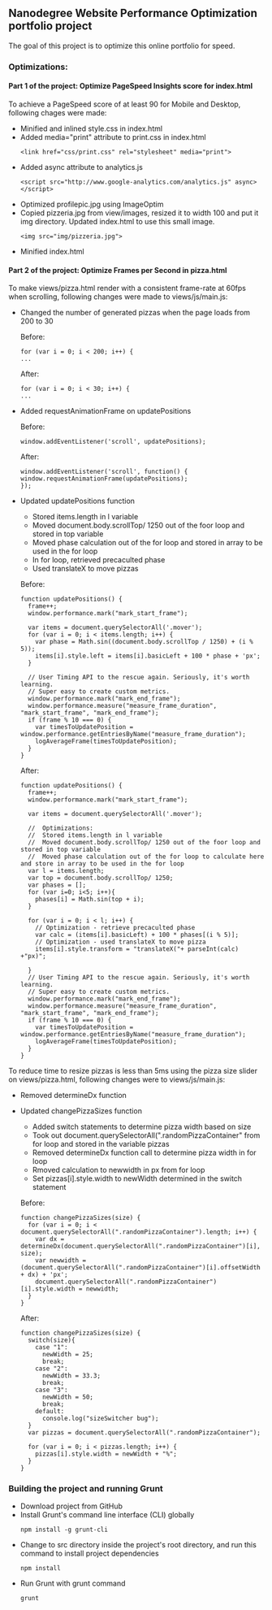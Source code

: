 ## Nanodegree Website Performance Optimization portfolio project

The goal of this project is to optimize this online portfolio for speed.


### Optimizations: 
#### Part 1 of the project: Optimize PageSpeed Insights score for index.html

To achieve a PageSpeed score of at least 90 for Mobile and Desktop, following chages were made:
-   Minified and inlined style.css in index.html
-   Added media="print" attribute to print.css in index.html
    ```
    <link href="css/print.css" rel="stylesheet" media="print">
    ```
-   Added async attribute to analytics.js
    ```
    <script src="http://www.google-analytics.com/analytics.js" async></script>
    ```
-   Optimized profilepic.jpg using ImageOptim
-   Copied pizzeria.jpg from view/images, resized it to width 100 and put it img directory. Updated index.html to use this small image.
    ```
    <img src="img/pizzeria.jpg">
    ```
- Minified index.html


#### Part 2  of the project: Optimize Frames per Second in pizza.html

To make views/pizza.html render with a consistent frame-rate at 60fps when scrolling, following changes were made to views/js/main.js:
-   Changed the number of generated pizzas when the page loads from 200 to 30
    
    Before:
    ```
    for (var i = 0; i < 200; i++) {
    ...
    ```
    
    After:
    ```
    for (var i = 0; i < 30; i++) {
    ...
    ```
-   Added requestAnimationFrame on updatePositions

    Before:
    ```
    window.addEventListener('scroll', updatePositions);
    ```
    
    After:
    ```
    window.addEventListener('scroll', function() {
	window.requestAnimationFrame(updatePositions);
    });
    ```

-   Updated updatePositions function
    * Stored items.length in l variable
    * Moved document.body.scrollTop/ 1250 out of the foor loop and stored in top variable
    * Moved phase calculation out of the for loop and stored in array to be used in the for loop
    * In for loop, retrieved precaculted phase
    * Used translateX to move pizzas
    
    Before:
    ```
    function updatePositions() {
      frame++;
      window.performance.mark("mark_start_frame");

      var items = document.querySelectorAll('.mover');
      for (var i = 0; i < items.length; i++) {
        var phase = Math.sin((document.body.scrollTop / 1250) + (i % 5));
        items[i].style.left = items[i].basicLeft + 100 * phase + 'px';
      }

      // User Timing API to the rescue again. Seriously, it's worth learning.
      // Super easy to create custom metrics.
      window.performance.mark("mark_end_frame");
      window.performance.measure("measure_frame_duration", "mark_start_frame", "mark_end_frame");
      if (frame % 10 === 0) {
        var timesToUpdatePosition = window.performance.getEntriesByName("measure_frame_duration");
        logAverageFrame(timesToUpdatePosition);
      }
    }
    ```

    After:
    ```
    function updatePositions() {
      frame++;
      window.performance.mark("mark_start_frame");

      var items = document.querySelectorAll('.mover');

      //  Optimizations:
      //  Stored items.length in l variable
      //  Moved document.body.scrollTop/ 1250 out of the foor loop and stored in top variable
      //  Moved phase calculation out of the for loop to calculate here and store in array to be used in the for loop
      var l = items.length;
      var top = document.body.scrollTop/ 1250;
      var phases = [];
      for (var i=0; i<5; i++){
        phases[i] = Math.sin(top + i);
      }

      for (var i = 0; i < l; i++) {
        // Optimization - retrieve precaculted phase
        var calc = (items[i].basicLeft) + 100 * phases[(i % 5)];
        // Optimization - used translateX to move pizza
        items[i].style.transform = "translateX("+ parseInt(calc) +"px)";

      }
      // User Timing API to the rescue again. Seriously, it's worth learning.
      // Super easy to create custom metrics.
      window.performance.mark("mark_end_frame");
      window.performance.measure("measure_frame_duration", "mark_start_frame", "mark_end_frame");
      if (frame % 10 === 0) {
        var timesToUpdatePosition = window.performance.getEntriesByName("measure_frame_duration");
        logAverageFrame(timesToUpdatePosition);
      }
    }
    ```


To reduce time to resize pizzas is less than 5ms using the pizza size slider on views/pizza.html, following changes were to views/js/main.js:
-   Removed determineDx function
-   Updated changePizzaSizes function
    * Added switch statements to determine pizza width based on size
    * Took out document.querySelectorAll(".randomPizzaContainer" from for loop and stored in the variable pizzas
    * Removed determineDx function call to determine pizza width in for loop
	* Rmoved calculation to newwidth in px from for loop
    * Set pizzas[i].style.width to newWidth determined in the switch statement

    Before:
    ```
    function changePizzaSizes(size) {
      for (var i = 0; i < document.querySelectorAll(".randomPizzaContainer").length; i++) {
        var dx = determineDx(document.querySelectorAll(".randomPizzaContainer")[i], size);
        var newwidth = (document.querySelectorAll(".randomPizzaContainer")[i].offsetWidth + dx) + 'px';
        document.querySelectorAll(".randomPizzaContainer")[i].style.width = newwidth;
      }
    }
    ```
  
    After:
    ```
    function changePizzaSizes(size) {
      switch(size){
        case "1":
          newWidth = 25;
          break;
        case "2":
          newWidth = 33.3;
          break;
        case "3":
          newWidth = 50;
          break;
        default:
          console.log("sizeSwitcher bug");
      }
      var pizzas = document.querySelectorAll(".randomPizzaContainer");

      for (var i = 0; i < pizzas.length; i++) {
        pizzas[i].style.width = newWidth + "%";
      }
    }
    ```

### Building the project and running Grunt
-   Download project from GitHub
-   Install Grunt's command line interface (CLI) globally
    ```
    npm install -g grunt-cli
    ```
-   Change to src directory inside the project's root directory, and run this command to install project dependencies
    ```
    npm install
    ```
-   Run Grunt with grunt command
    ```
    grunt
    ```
